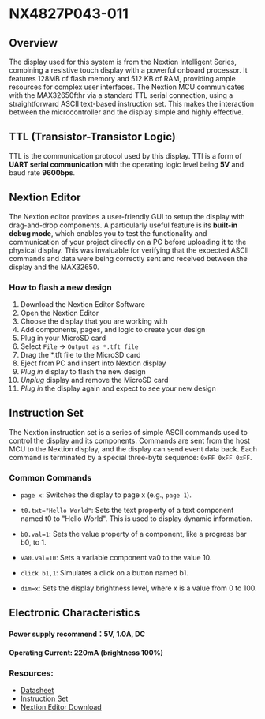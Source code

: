 # NX4827P043-011

## Overview
The display used for this system is from the Nextion Intelligent Series, combining a resistive touch display with a powerful onboard processor. It features 128MB of flash memory and 512 KB of RAM, providing ample resources for complex user interfaces. The Nextion MCU communicates with the MAX32650fthr via a standard TTL serial connection, using a straightforward ASCII text-based instruction set. This makes the interaction between the microcontroller and the display simple and highly effective.

## TTL (Transistor-Transistor Logic)
TTL is the communication protocol used by this display.  TTl is a form of **UART serial communication** with the operating logic level being **5V** and baud rate **9600bps**.

## Nextion Editor
The Nextion editor provides a user-friendly GUI to setup the display with drag-and-drop components. A particularly useful feature is its **built-in debug mode**, which enables you to test the functionality and communication of your project directly on a PC before uploading it to the physical display. This was invaluable for verifying that the expected ASCII commands and data were being correctly sent and received between the display and the MAX32650.
### How to flash a new design
1. Download the Nextion Editor Software
2. Open the Nextion Editor
3. Choose the display that you are working with
4. Add components, pages, and logic to create your design
5. Plug in your MicroSD card
6. Select `File` -> `Output as *.tft file`
7. Drag the *.tft file to the MicroSD card
8. Eject from PC and insert into Nextion display
9. *Plug in* display to flash the new design
10. *Unplug* display and remove the MicroSD card
11. *Plug in* the display again and expect to see your new design

## Instruction Set
The Nextion instruction set is a series of simple ASCII commands used to control the display and its components. Commands are sent from the host MCU to the Nextion display, and the display can send event data back. Each command is terminated by a special three-byte sequence: `0xFF 0xFF 0xFF`.

### Common Commands
- `page x`: Switches the display to page x (e.g., `page 1`).

- `t0.txt="Hello World"`: Sets the text property of a text component named t0 to "Hello World". This is used to display dynamic information.

- `b0.val=1`: Sets the value property of a component, like a progress bar b0, to 1.

- `va0.val=10`: Sets a variable component va0 to the value 10.

- `click b1,1`: Simulates a click on a button named b1.

- `dim=x`: Sets the display brightness level, where x is a value from 0 to 100.

## Electronic Characteristics
#### Power supply recommend：**5V, 1.0A, DC**
#### Operating Current: **220mA** (brightness 100%)

### Resources:
- [Datasheet](https://nextion.tech/datasheets/nx4827p043-011c/)
- [Instruction Set](https://nextion.tech/instruction-set/)
- [Nextion Editor Download](https://nextion.tech/nextion-editor/)



